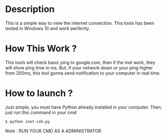 # Description 
This is a simple way to view the internet connection. This tools has been tested in Windows 10 and work perfectly.

# How This Work ?
This tools will check basic ping to google.com, then if the inet work, they will show ping time in ms.
But, if your network down or your ping higher from 200ms, this tool gonna send notification to your computer in real time.

# How to launch ? 
Just simple, you must have Python already installed in your computer.
Then, just run this command in your cmd
```
$ python inet-cek.py
```
Note : RUN YOUR CMD AS A ADMINISTRATOR
